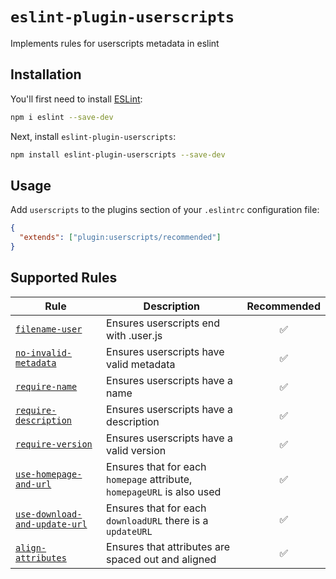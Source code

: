# `eslint-plugin-userscripts`

Implements rules for userscripts metadata in eslint

## Installation

You'll first need to install [ESLint](http://eslint.org):

```sh
npm i eslint --save-dev
```

Next, install `eslint-plugin-userscripts`:

```sh
npm install eslint-plugin-userscripts --save-dev
```

## Usage

Add `userscripts` to the plugins section of your `.eslintrc` configuration file:

```json
{
  "extends": ["plugin:userscripts/recommended"]
}
```

## Supported Rules

| Rule                                                                       | Description                                                            | Recommended |
| -------------------------------------------------------------------------- | ---------------------------------------------------------------------- | :---------: |
| [`filename-user`](docs/rules/filename-user.md)                             | Ensures userscripts end with .user.js                                  |     ✅      |
| [`no-invalid-metadata`](docs/rules/no-invalid-metadata.md)                 | Ensures userscripts have valid metadata                                |     ✅      |
| [`require-name`](docs/rules/require-name.md)                               | Ensures userscripts have a name                                        |     ✅      |
| [`require-description`](docs/rules/require-description.md)                 | Ensures userscripts have a description                                 |     ✅      |
| [`require-version`](docs/rules/require-version.md)                         | Ensures userscripts have a valid version                               |     ✅      |
| [`use-homepage-and-url`](docs/rules/use-homepage-and-url.md)               | Ensures that for each `homepage` attribute, `homepageURL` is also used |     ✅      |
| [`use-download-and-update-url`](docs/rules/use-download-and-update-url.md) | Ensures that for each `downloadURL` there is a `updateURL`             |     ✅      |
| [`align-attributes`](docs/rules/align-attributes.md)                       | Ensures that attributes are spaced out and aligned                     |     ✅      |
